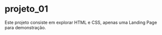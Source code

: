 ﻿# projeto_01
 Este projeto consiste em explorar HTML e CSS, apenas uma Landing Page para demonstração.
